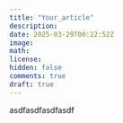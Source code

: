 ```yaml
---
title: "Your_article"
description: 
date: 2025-03-29T00:22:52Z
image: 
math: 
license: 
hidden: false
comments: true
draft: true
---
```

asdfasdfasdfasdf